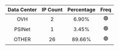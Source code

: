 | Data Center | IP Count | Percentage | Freq |
|:------------:|:--------:|:-----------:|:-----:|
| OVH | 2 | 6.90% | 🟢 |
| PSINet | 1 | 3.45% | 🟢 |
| OTHER | 26 | 89.66% | 🟢 |